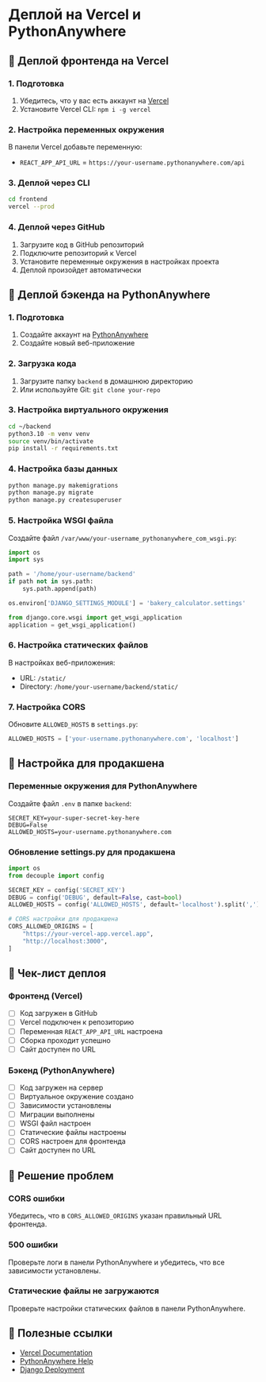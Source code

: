 # Деплой на Vercel и PythonAnywhere

## 🚀 Деплой фронтенда на Vercel

### 1. Подготовка
1. Убедитесь, что у вас есть аккаунт на [Vercel](https://vercel.com)
2. Установите Vercel CLI: `npm i -g vercel`

### 2. Настройка переменных окружения
В панели Vercel добавьте переменную:
- `REACT_APP_API_URL` = `https://your-username.pythonanywhere.com/api`

### 3. Деплой через CLI
```bash
cd frontend
vercel --prod
```

### 4. Деплой через GitHub
1. Загрузите код в GitHub репозиторий
2. Подключите репозиторий к Vercel
3. Установите переменные окружения в настройках проекта
4. Деплой произойдет автоматически

## 🐍 Деплой бэкенда на PythonAnywhere

### 1. Подготовка
1. Создайте аккаунт на [PythonAnywhere](https://pythonanywhere.com)
2. Создайте новый веб-приложение

### 2. Загрузка кода
1. Загрузите папку `backend` в домашнюю директорию
2. Или используйте Git: `git clone your-repo`

### 3. Настройка виртуального окружения
```bash
cd ~/backend
python3.10 -m venv venv
source venv/bin/activate
pip install -r requirements.txt
```

### 4. Настройка базы данных
```bash
python manage.py makemigrations
python manage.py migrate
python manage.py createsuperuser
```

### 5. Настройка WSGI файла
Создайте файл `/var/www/your-username_pythonanywhere_com_wsgi.py`:
```python
import os
import sys

path = '/home/your-username/backend'
if path not in sys.path:
    sys.path.append(path)

os.environ['DJANGO_SETTINGS_MODULE'] = 'bakery_calculator.settings'

from django.core.wsgi import get_wsgi_application
application = get_wsgi_application()
```

### 6. Настройка статических файлов
В настройках веб-приложения:
- URL: `/static/`
- Directory: `/home/your-username/backend/static/`

### 7. Настройка CORS
Обновите `ALLOWED_HOSTS` в `settings.py`:
```python
ALLOWED_HOSTS = ['your-username.pythonanywhere.com', 'localhost']
```

## 🔧 Настройка для продакшена

### Переменные окружения для PythonAnywhere
Создайте файл `.env` в папке `backend`:
```
SECRET_KEY=your-super-secret-key-here
DEBUG=False
ALLOWED_HOSTS=your-username.pythonanywhere.com
```

### Обновление settings.py для продакшена
```python
import os
from decouple import config

SECRET_KEY = config('SECRET_KEY')
DEBUG = config('DEBUG', default=False, cast=bool)
ALLOWED_HOSTS = config('ALLOWED_HOSTS', default='localhost').split(',')

# CORS настройки для продакшена
CORS_ALLOWED_ORIGINS = [
    "https://your-vercel-app.vercel.app",
    "http://localhost:3000",
]
```

## 📝 Чек-лист деплоя

### Фронтенд (Vercel)
- [ ] Код загружен в GitHub
- [ ] Vercel подключен к репозиторию
- [ ] Переменная `REACT_APP_API_URL` настроена
- [ ] Сборка проходит успешно
- [ ] Сайт доступен по URL

### Бэкенд (PythonAnywhere)
- [ ] Код загружен на сервер
- [ ] Виртуальное окружение создано
- [ ] Зависимости установлены
- [ ] Миграции выполнены
- [ ] WSGI файл настроен
- [ ] Статические файлы настроены
- [ ] CORS настроен для фронтенда
- [ ] Сайт доступен по URL

## 🐛 Решение проблем

### CORS ошибки
Убедитесь, что в `CORS_ALLOWED_ORIGINS` указан правильный URL фронтенда.

### 500 ошибки
Проверьте логи в панели PythonAnywhere и убедитесь, что все зависимости установлены.

### Статические файлы не загружаются
Проверьте настройки статических файлов в панели PythonAnywhere.

## 🔗 Полезные ссылки
- [Vercel Documentation](https://vercel.com/docs)
- [PythonAnywhere Help](https://help.pythonanywhere.com/)
- [Django Deployment](https://docs.djangoproject.com/en/stable/howto/deployment/)
